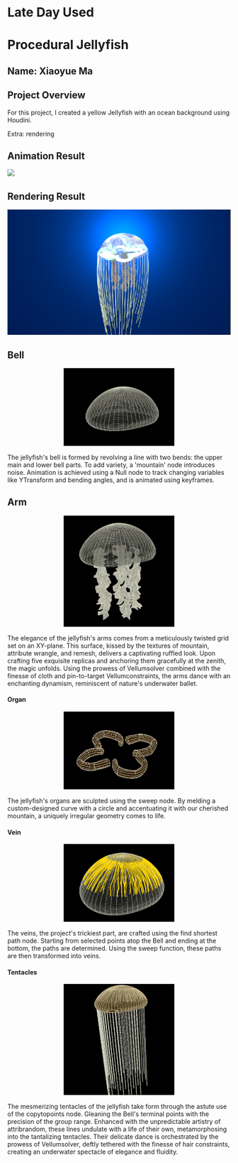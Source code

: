 # Late Day Used

# Procedural Jellyfish

## Name: Xiaoyue Ma

## Project Overview

For this project, I created a yellow Jellyfish with an ocean background using Houdini.

Extra: rendering

## Animation Result

![](JellyFish.gif)

## Rendering Result

![](Rendering.png)

## Bell

<p align="center">
  <img width="250" height="175" src="Bell.png" alt="Jellyfish">
</p>

The jellyfish's bell is formed by revolving a line with two bends: the upper main and lower bell parts. To add variety, a 'mountain' node introduces noise. Animation is achieved using a Null node to track changing variables like YTransform and bending angles, and is animated using keyframes.

## Arm

<p align="center">
  <img width="250" height="250" src="Arm.png" alt="Jellyfish">
</p>

The elegance of the jellyfish's arms comes from a meticulously twisted grid set on an XY-plane. This surface, kissed by the textures of mountain, attribute wrangle, and remesh, delivers a captivating ruffled look. Upon crafting five exquisite replicas and anchoring them gracefully at the zenith, the magic unfolds. Using the prowess of Vellumsolver combined with the finesse of cloth and pin-to-target Vellumconstraints, the arms dance with an enchanting dynamism, reminiscent of nature's underwater ballet.

#### Organ

<p align="center">
  <img width="250" height="175" src="Organ.png" alt="Jellyfish">
</p>

The jellyfish's organs are sculpted using the sweep node. By melding a custom-designed curve with a circle and accentuating it with our cherished mountain, a uniquely irregular geometry comes to life.

#### Vein

<p align="center">
  <img width="250" height="175" src="Vein.png" alt="Jellyfish">
</p>

The veins, the project's trickiest part, are crafted using the find shortest path node. Starting from selected points atop the Bell and ending at the bottom, the paths are determined. Using the sweep function, these paths are then transformed into veins.

#### Tentacles
<p align="center">
  <img width="250" height="250" src="Tentacle.png" alt="Jellyfish">
</p>

The mesmerizing tentacles of the jellyfish take form through the astute use of the copytopoints node. Gleaning the Bell's terminal points with the precision of the group range. Enhanced with the unpredictable artistry of attribrandom, these lines undulate with a life of their own, metamorphosing into the tantalizing tentacles. Their delicate dance is orchestrated by the prowess of Vellumsolver, deftly tethered with the finesse of hair constraints, creating an underwater spectacle of elegance and fluidity.


